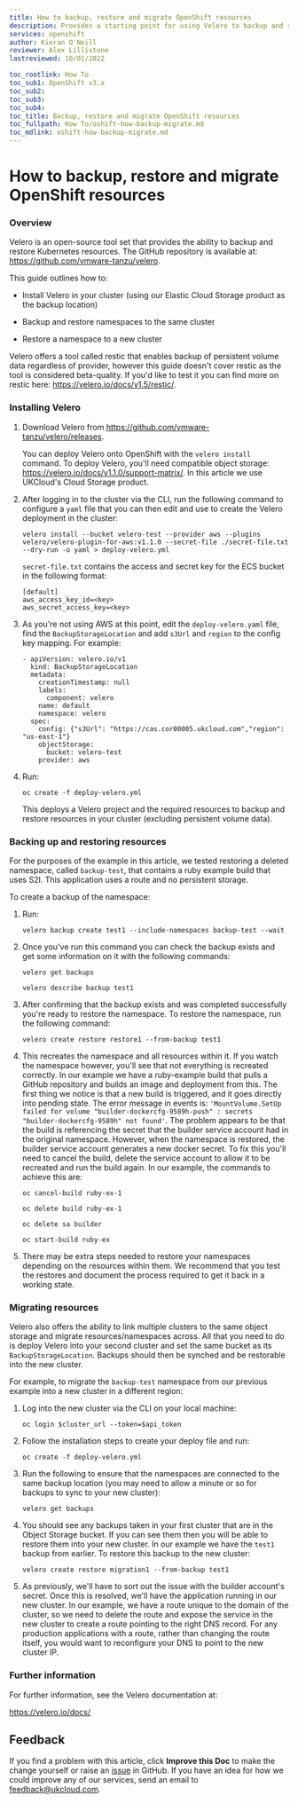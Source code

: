 ```yaml
---
title: How to backup, restore and migrate OpenShift resources
description: Provides a starting point for using Velero to backup and restore cluster resources and migrate between clusters
services: openshift
author: Kieran O'Neill
reviewer: Alex Lillistone
lastreviewed: 10/01/2022

toc_rootlink: How To
toc_sub1: OpenShift v3.x
toc_sub2:
toc_sub3:
toc_sub4:
toc_title: Backup, restore and migrate OpenShift resources
toc_fullpath: How To/oshift-how-backup-migrate.md
toc_mdlink: oshift-how-backup-migrate.md
---
```


# How to backup, restore and migrate OpenShift resources

### Overview

Velero is an open-source tool set that provides the ability to backup and restore Kubernetes resources. The GitHub repository is available at: <https://github.com/vmware-tanzu/velero>.

This guide outlines how to:

- Install Velero in your cluster (using our Elastic Cloud Storage product as the backup location)

- Backup and restore namespaces to the same cluster

- Restore a namespace to a new cluster

Velero offers a tool called restic that enables backup of persistent volume data regardless of provider, however this guide doesn't cover restic as the tool is considered beta-quality. If you'd like to test it you can find more on restic here: <https://velero.io/docs/v1.5/restic/>.

### Installing Velero

1. Download Velero from <https://github.com/vmware-tanzu/velero/releases>.

    You can deploy Velero onto OpenShift with the `velero install` command. To deploy Velero, you'll need compatible object storage: <https://velero.io/docs/v1.1.0/support-matrix/>. In this article we use UKCloud's Cloud Storage product.

2. After logging in to the cluster via the CLI, run the following command to configure a `yaml` file that you can then edit and use to create the Velero deployment in the cluster:

    `velero install --bucket velero-test --provider aws --plugins velero/velero-plugin-for-aws:v1.1.0 --secret-file ./secret-file.txt  --dry-run -o yaml > deploy-velero.yml`

    `secret-file.txt` contains the access and secret key for the ECS bucket in the following format:

    ```
    [default]
    aws_access_key_id=<key>
    aws_secret_access_key=<key>
    ```

3. As you're not using AWS at this point, edit the `deploy-velero.yaml` file, find the `BackupStorageLocation` and add `s3Url` and `region` to the config key mapping. For example:

    ```
    - apiVersion: velero.io/v1
      kind: BackupStorageLocation
      metadata:
        creationTimestamp: null
        labels:
          component: velero
        name: default
        namespace: velero
      spec:
        config: {"s3Url": "https://cas.cor00005.ukcloud.com","region": "us-east-1"}
        objectStorage:
          bucket: velero-test
        provider: aws
    ```

4. Run:

    `oc create -f deploy-velero.yml`

    This deploys a Velero project and the required resources to backup and restore resources in your cluster (excluding persistent volume data).

### Backing up and restoring resources

For the purposes of the example in this article, we tested restoring a deleted namespace, called `backup-test`, that contains a ruby example build that uses S2I. This application uses a route and no persistent storage.

To create a backup of the namespace:

1. Run:

    `velero backup create test1 --include-namespaces backup-test --wait`

2. Once you've run this command you can check the backup exists and get some information on it with the following commands:

    ```
    velero get backups

    velero describe backup test1
    ```

3. After confirming that the backup exists and was completed successfully you're ready to restore the namespace. To restore the namespace, run the following command:

    `velero create restore restore1 --from-backup test1`

4. This recreates the namespace and all resources within it. If you watch the namespace however, you'll see that not everything is recreated correctly. In our example we have a ruby-example build that pulls a GitHub repository and builds an image and deployment from this. The first thing we notice is that a new build is triggered, and it goes directly into pending state. The error message in events is: `'MountVolume.SetUp failed for volume "builder-dockercfg-9589h-push" : secrets "builder-dockercfg-9589h" not found'`. The problem appears to be that the build is referencing the secret that the builder service account had in the original namespace. However, when the namespace is restored, the builder service account generates a new docker secret. To fix this you'll need to cancel the build, delete the service account to allow it to be recreated and run the build again. In our example, the commands to achieve this are:

    ```
    oc cancel-build ruby-ex-1

    oc delete build ruby-ex-1

    oc delete sa builder

    oc start-build ruby-ex
    ```

5. There may be extra steps needed to restore your namespaces depending on the resources within them. We recommend that you test the restores and document the process required to get it back in a working state.

### Migrating resources

Velero also offers the ability to link multiple clusters to the same object storage and migrate resources/namespaces across. All that you need to do is deploy Velero into your second cluster and set the same bucket as its `BackupStorageLocation`. Backups should then be synched and be restorable into the new cluster.

For example, to migrate the `backup-test` namespace from our previous example into a new cluster in a different region:

1. Log into the new cluster via the CLI on your local machine:

    `oc login $cluster_url --token=$api_token`

2. Follow the installation steps to create your deploy file and run:

    `oc create -f deploy-velero.yml`

3. Run the following to ensure that the namespaces are connected to the same backup location (you may need to allow a minute or so for backups to sync to your new cluster):

    `velero get backups`

4. You should see any backups taken in your first cluster that are in the Object Storage bucket. If you can see them then you will be able to restore them into your new cluster. In our example we have the `test1` backup from earlier. To restore this backup to the new cluster:

    `velero create restore migration1 --from-backup test1`

5. As previously, we'll have to sort out the issue with the builder account's secret. Once this is resolved, we'll have the application running in our new cluster. In our example, we have a route unique to the domain of the cluster, so we need to delete the route and expose the service in the new cluster to create a route pointing to the right DNS record. For any production applications with a route, rather than changing the route itself, you would want to reconfigure your DNS to point to the new cluster IP.

### Further information

For further information, see the Velero documentation at:

<https://velero.io/docs/>

## Feedback

If you find a problem with this article, click **Improve this Doc** to make the change yourself or raise an [issue](https://github.com/UKCloud/documentation/issues) in GitHub. If you have an idea for how we could improve any of our services, send an email to <feedback@ukcloud.com>.
